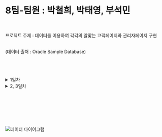 # 8팀-팀원 : 박철희, 박태영, 부석민
<br>

프로젝트 주제 : 데이터를 이용하여 각각의 알맞는 고객페이지와 관리자페이지 구현 <br>

<br>
(데이터 출처 : Oracle Sample Database)
<br>
<br><br><br><br>
<details><summary>1일차</summary><br>
  - 주제선정 <br><br>
  - 사용할 데이터 검색 및 가공 <br><br>
  - main.html 제작 및 나머지 틀 제작 <br><br>
  </details>
  

<details><summary> 2, 3일차 </summary><br>
  - guest.html 제작 <br><br>
  - admin.html 제작 <br><br>
  - py파일들 제작 및 발표준비 <br><br>
  </details>
  
 
  
<br><br><br><br><br><br>
![데이터 다이어그램](https://user-images.githubusercontent.com/83930252/123186871-08c1b580-d4d4-11eb-8850-a176400ff3dd.png)


